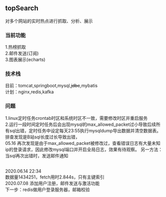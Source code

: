 ## topSearch
对多个网站的实时热点进行抓取、分析、展示

### 当前功能
1.热榜抓取
<br>
2.邮件发送(订阅)
<br>
3.图表展示(echarts)

### 技术栈
目前：tomcat,springboot,mysql,<del>jdbc</del>,mybatis
<br>
计划：nginx,redis,kafka


### 问题
1.linux定时任务crontab时区和系统时区不一致，需要修改时区并重启服务
<br>
2.运行一段时间定时任务后会出现mysql的max_allowed_packet过小导致后续所有sql出错，定时任务中设定每天23:55执行mysqldump导出数据并清空数据表。
排查发现是B站sql长度过长导致出错，
<br>
05.16 再次发现是由于max_allowed_packet被修改过，查看错误日志有大量未知ip的登录请求，因此修改mysql端口并开启全局日志，效果有待观察。
另一方法：当sql再次出错时，发送邮件通知

<br>
2020.06.14 22:34
<br>
数据量1434251，fetch用时2.844s，只有主键索引

<br>
2020.07.08 添加用户注册，邮件发送与激活功能
<br>
下一步：redis做用户登录服务器，邮箱校验

